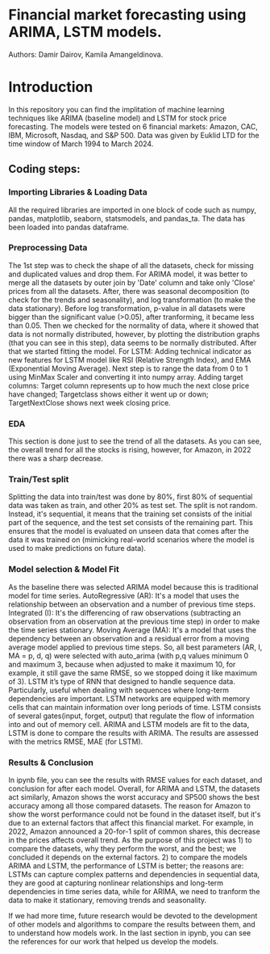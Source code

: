 # Financial market forecasting using ARIMA, LSTM models.

Authors: Damir Dairov, Kamila Amangeldinova.

# Introduction
In this repository you can find the implitation of machine learning techniques like ARIMA (baseline model) and LSTM for stock price forecasting. The models were tested on 6 financial markets: Amazon, CAC, IBM, Microsoft, Nasdaq, and S&P 500. Data was given by Euklid LTD for the time window of March 1994 to March 2024.

## Coding steps:
### Importing Libraries & Loading Data
All the required libraries are imported in one block of code such as numpy, pandas, matplotlib, seaborn, statsmodels, and pandas_ta. The data has been loaded into pandas dataframe.

### Preprocessing Data
The 1st step was to check the shape of all the datasets, check for missing and duplicated values and drop them. For ARIMA model, it was better to merge all the datasets by outer join by 'Date' column and take only 'Close' prices from all the datasets. After, there was seasonal decomposition (to check for the trends and seasonality), and log transformation (to make the data stationary). Before log transformation, p-value in all datasets were bigger than the significant value (>0.05), after tranforming, it became less than 0.05. Then we checked for the normality of data, where it showed that data is not normally distributed, however, by plotting the distribution graphs (that you can see in this step), data seems to be normally distributed. After that we started fitting the model.
For LSTM: Adding technical indicator as new features for LSTM model like RSI (Relative Strength Index), and EMA (Exponential Moving Average). Next step is to range the data from 0 to 1 using MinMax Scaler and converting it into numpy array. Adding target columns: Target column represents up to how much the next close price have changed; Targetclass shows either it went up or down; TargetNextClose shows next week closing price.

### EDA
This section is done just to see the trend of all the datasets. As you can see, the overall trend for all the stocks is rising, however, for Amazon, in 2022 there was a sharp decrease.

### Train/Test split
Splitting the data into train/test was done by 80%, first 80% of sequential data was taken as train, and other 20% as test set. The split is not random. Instead, it's sequential, it means that the training set consists of the initial part of the sequence, and the test set consists of the remaining part. This ensures that the model is evaluated on unseen data that comes after the data it was trained on (mimicking real-world scenarios where the model is used to make predictions on future data).

### Model selection & Model Fit
As the baseline there was selected ARIMA model because this is traditional model for time series. AutoRegressive (AR): It's a model that uses the relationship between an
observation and a number of previous time steps. Integrated (I): It's the differencing of raw observations (subtracting an observation from an observation at the previous time step) in order to make the time series stationary. Moving Average (MA): It's a model that uses the dependency between an observation and a residual error from a moving average model applied to previous time steps. So, all  best parameters (AR, I, MA = p, d, q) were selected with auto_arima (with p,q values minimum 0 and maximum 3, because when adjusted to make it maximum 10, for example, it still gave the same RMSE, so we stopped doing it like maximum of 3). 
LSTM it’s type of RNN that designed to handle sequence data. Particularly, useful when dealing with sequences where long-term dependencies are important. LSTM networks are equipped with memory cells that can maintain information over long periods of time. LSTM consists of several gates(input, forget, output) that regulate the flow of information into and out of memory cell.
ARIMA and LSTM models are fit to the data, LSTM is done to compare the results with ARIMA. The results are assessed with the metrics RMSE, MAE (for LSTM). 

### Results & Conclusion
In ipynb file, you can see the results with RMSE values for each dataset, and conclusion for after each model. Overall, for ARIMA and LSTM, the datasets act similarly, Amazon shows the worst accuracy and SP500 shows the best accuracy among all those compared datasets. The reason for Amazon to show the worst performance could not be found in the dataset itself, but it's due to an external factors that affect this financial market. For example, in 2022, Amazon announced a 20-for-1 split of common shares, this decrease in the prices affects overall trend. As the purpose of this project was 1) to compare the datasets, why they perform the worst, and the best; we concluded it depends on the external factors. 2) to compare the models ARIMA and LSTM, the performance of LSTM is better; the reasons are: LSTMs can capture complex patterns and dependencies in sequential data, they are good at capturing nonlinear relationships and long-term dependencies in time series data, while for ARIMA, we need to tranform the data to make it stationary, removing trends and seasonality.

If we had more time, future research would be devoted to the development of other models and algorithms to compare the results between them, and to understand how models work. In the last section in ipynb, you can see the references for our work that helped us develop the models.
